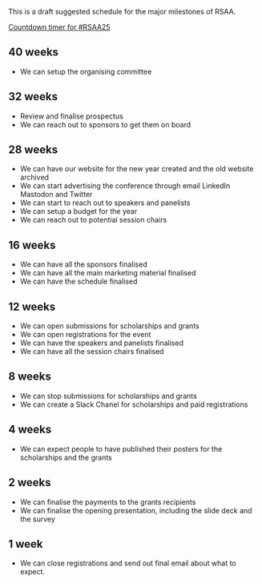 This is a draft suggested schedule for the major milestones of RSAA.

[Countdown timer for #RSAA25](https://www.timeanddate.com/countdown/generic?iso=20250917T1230&p0=152&msg=RSAA25&ud=1&font=sanserif)

## 40 weeks

- We can setup the organising committee

## 32 weeks 
- Review and finalise prospectus
- We can reach out to sponsors to get them on board


## 28 weeks
- We can have our website for the new year created and the old website archived
- We can start advertising the conference through email LinkedIn Mastodon and Twitter
- We can start to reach out to speakers and panelists
- We can setup a budget for the year
- We can reach out to potential session chairs

## 16 weeks
- We can have all the sponsors finalised
- We can have all the main marketing material finalised
- We can have the schedule finalised

## 12 weeks
- We can open submissions for scholarships and grants
- We can open registrations for the event
- We can have the speakers and panelists finalised
- We can have all the session chairs finalised


## 8 weeks
- We can stop submissions for scholarships and grants
- We can create a Slack Chanel for scholarships and paid registrations

## 4 weeks
- We can expect people to have published their posters for the scholarships and the grants

## 2 weeks 
- We can finalise the payments to the grants recipients
- We can finalise the opening presentation, including the slide deck and the survey

## 1 week
- We can close registrations and send out final email about what to expect.
